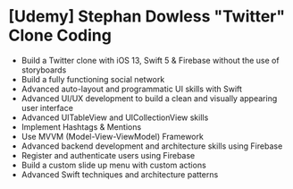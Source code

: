 # [Udemy] Stephan Dowless "Twitter" Clone Coding

- Build a Twitter clone with iOS 13, Swift 5 & Firebase without the use of storyboards
- Build a fully functioning social network
- Advanced auto-layout and programmatic UI skills with Swift
- Advanced UI/UX development to build a clean and visually appearing user interface
- Advanced UITableView and UICollectionView skills
- Implement Hashtags & Mentions
- Use MVVM (Model-View-ViewModel) Framework
- Advanced backend development and architecture skills using Firebase
- Register and authenticate users using Firebase
- Build a custom slide up menu with custom actions
- Advanced Swift techniques and architecture patterns

